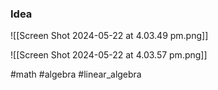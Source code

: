 ### Idea
![[Screen Shot 2024-05-22 at 4.03.49 pm.png]]

![[Screen Shot 2024-05-22 at 4.03.57 pm.png]]


#math #algebra #linear_algebra 



